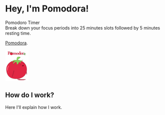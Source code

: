 # Hey, I'm Pomodora!

Pomodoro Timer    
Break down your focus periods into 25 minutes slots followed by 5 minutes resting time.

[Pomodora](https://url).

![image of pomodora character](https://github.com/monifasol/pomodora/blob/master/src/images/tomato-github.png)

## How do I work?

Here I'll explain how I work.
